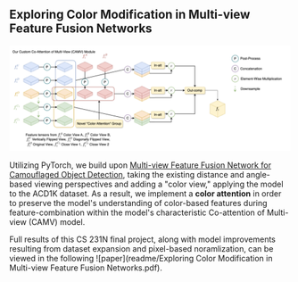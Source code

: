 ## Exploring Color Modification in Multi-view Feature Fusion Networks

![Custom ColorView Figure](readme/figure.png)

Utilizing PyTorch, we build upon [Multi-view Feature Fusion Network for Camouflaged Object Detection](https://openaccess.thecvf.com/content/WACV2023/papers/Zheng_MFFN_Multi-View_Feature_Fusion_Network_for_Camouflaged_Object_Detection_WACV_2023_paper.pdf), taking the existing distance and angle-based viewing perspectives and adding a "color view," applying the model to the ACD1K dataset. As a result, we implement a **color attention** in order to preserve the model's understanding of color-based features during feature-combination within the model's characteristic Co-attention of Multi-view (CAMV) model.

Full results of this CS 231N final project, along with model improvements resulting from dataset expansion and pixel-based noramlization, can be viewed in the following ![paper](readme/Exploring Color Modification in Multi-view Feature Fusion Networks.pdf).


